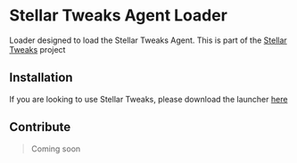 # Stellar Tweaks Agent Loader
Loader designed to load the Stellar Tweaks Agent. This is part of the [Stellar Tweaks](https://github.com/StellarTweaks) project

## Installation
If you are looking to use Stellar Tweaks, please download the launcher [here](https://github.com/StellarTweaks/Stellar-Launcher)

## Contribute
> Coming soon
